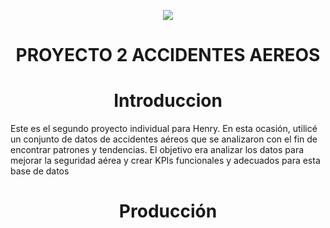<p align='center'>
<img src ="https://d31uz8lwfmyn8g.cloudfront.net/Assets/logo-henry-white-lg.png">
<p>

<h1 align='center'>
 <b>PROYECTO 2 ACCIDENTES AEREOS</b>
</h1>
 
<h1 align='center'>
 <b> Introduccion </b>
 </h1>
Este es el segundo proyecto individual para Henry. En esta ocasión, utilicé un conjunto de datos de accidentes aéreos que se analizaron con el fin de encontrar patrones y tendencias. El objetivo era analizar los datos para mejorar la seguridad aérea y crear KPIs funcionales y adecuados para esta base de datos
<h1 align='center'>
 <b> Producción </b>
 </h1>
